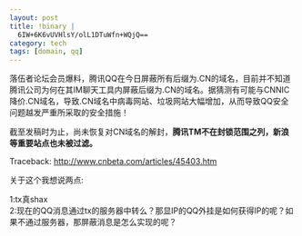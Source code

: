 ```yaml
--- 
layout: post
title: !binary |
  6IW+6K6vUVHlsY/olL1DTuWfn+WQjQ==
category: tech
tags: [domain, qq]
---
```

落伍者论坛会员爆料，腾讯QQ在今日屏蔽所有后缀为.CN的域名，目前并不知道腾讯公司为何在其IM聊天工具内屏蔽后缀为.CN的域名。据猜测有可能与CNNIC降价.CN域名，导致.CN域名中病毒网站、垃圾网站大幅增加，从而导致QQ安全问题越发严重所采取的安全措施！

截至发稿时为止，尚未恢复对CN域名的解封，**腾讯TM不在封锁范围之列，新浪等重要站点也未被过滤。**

Traceback: <http://www.cnbeta.com/articles/45403.htm>

关于这个我想说两点:

1:tx真shax  
2:现在的QQ消息通过tx的服务器中转么？那显IP的QQ外挂是如何获得IP的呢？如果不通过服务器，那屏蔽消息是怎么实现的呢？
